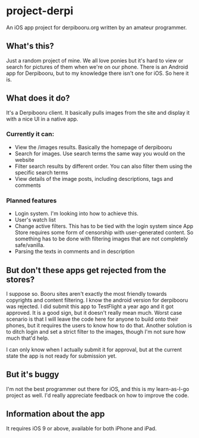 # project-derpi
An iOS app project for derpibooru.org written by an amateur programmer.


## What's this?
Just a random project of mine. We all love ponies but it's hard to view or search for pictures of them when we're on our phone. There is an Android app for Derpibooru, but to my knowledge there isn't one for iOS. So here it is.

## What does it do?
It's a Derpibooru client. It basically pulls images from the site and display it with a nice UI in a native app.

### Currently it can:
* View the /images results. Basically the homepage of derpibooru
* Search for images. Use search terms the same way you would on the website
* Filter search results by different order. You can also filter them using the specific search terms
* View details of the image posts, including descriptions, tags and comments

### Planned features
* Login system. I'm looking into how to achieve this. 
* User's watch list
* Change active filters. This has to be tied with the login system since App Store requires some form of censorship with user-generated content. So something has to be done with filtering images that are not completely safe/vanilla.
* Parsing the texts in comments and in description
  
## But don't these apps get rejected from the stores?
I suppose so. Booru sites aren't exactly the most friendly towards copyrights and content filtering. I know the android version for derpibooru was rejected. I did submit this app to TestFlight a year ago and it got approved. It is a good sign, but it doesn't really mean much. Worst case scenario is that I will leave the code here for anyone to build onto their phones, but it requires the users to know how to do that. Another solution is to ditch login and set a strict filter to the images, though I'm not sure how much that'd help.

I can only know when I actually submit it for approval, but at the current state the app is not ready for submission yet.

## But it's buggy
I'm not the best programmer out there for iOS, and this is my learn-as-I-go project as well. I'd really appreciate feedback on how to improve the code.

## Information about the app
It requires iOS 9 or above, available for both iPhone and iPad.
